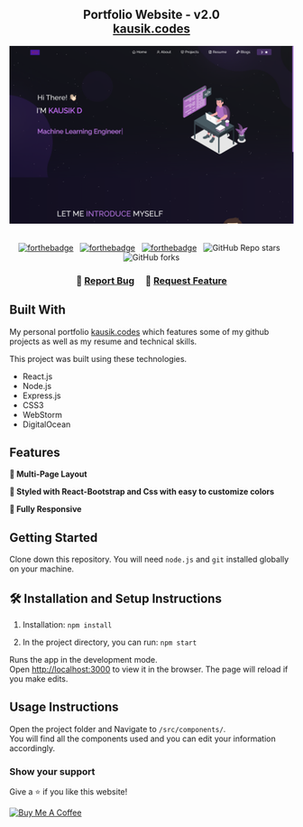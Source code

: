 <h2 align="center">
  Portfolio Website - v2.0<br/>
  <a href="https://kausik.codes/" target="_blank">kausik.codes</a>
</h2>
<div align="center">
  <img alt="Demo" src="./Images/readme-img.png" />
</div>

<br/>

<center>

[![forthebadge](https://forthebadge.com/images/badges/built-with-love.svg)](https://forthebadge.com) &nbsp;
[![forthebadge](https://forthebadge.com/images/badges/made-with-javascript.svg)](https://forthebadge.com) &nbsp;
[![forthebadge](https://forthebadge.com/images/badges/open-source.svg)](https://forthebadge.com) &nbsp;
![GitHub Repo stars](https://img.shields.io/github/stars/Kaus1kC0des/Portfolio?color=red&logo=github&style=for-the-badge) &nbsp;
![GitHub forks](https://img.shields.io/github/forks/Kaus1kC0des/Portfolio?color=red&logo=github&style=for-the-badge)

</center>

<h3 align="center">
    🔹
    <a href="https://github.com/sKaus1kC0des/Portfolio/issues">Report Bug</a> &nbsp; &nbsp;
    🔹
    <a href="https://github.com/Kaus1kC0des/Portfolio/issues">Request Feature</a>
</h3>

## Built With

My personal portfolio <a href="https://kausik.codes/" target="_blank">kausik.codes</a> which features some of my 
github 
projects as well as my resume and technical skills.<br/>

This project was built using these technologies.

- React.js
- Node.js
- Express.js
- CSS3
- WebStorm
- DigitalOcean

## Features

**📖 Multi-Page Layout**

**🎨 Styled with React-Bootstrap and Css with easy to customize colors**

**📱 Fully Responsive**

## Getting Started

Clone down this repository. You will need `node.js` and `git` installed globally on your machine.

## 🛠 Installation and Setup Instructions

1. Installation: `npm install`

2. In the project directory, you can run: `npm start`

Runs the app in the development mode.\
Open [http://localhost:3000](http://localhost:3000) to view it in the browser.
The page will reload if you make edits.

## Usage Instructions

Open the project folder and Navigate to `/src/components/`. <br/>
You will find all the components used and you can edit your information accordingly.

### Show your support

Give a ⭐ if you like this website!

<a href="https://buymeacoffee.com/kaus1kc0des" target="_blank"><img src="https://cdn.buymeacoffee.com/buttons/v2/default-violet.png" alt="Buy Me A Coffee" height= "60px" width= "217px" ></a>
